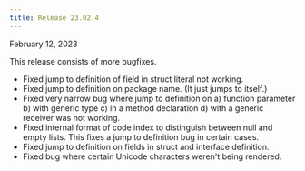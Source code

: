 ```yaml
---
title: Release 23.02.4
---
```


February 12, 2023

This release consists of more bugfixes.

- Fixed jump to definition of field in struct literal not working.
- Fixed jump to definition on package name. (It just jumps to itself.)
- Fixed very narrow bug where jump to definition on a) function parameter b)
  with generic type c) in a method declaration d) with a generic receiver was
  not working.
- Fixed internal format of code index to distinguish between null and empty
  lists. This fixes a jump to definition bug in certain cases.
- Fixed jump to definition on fields in struct and interface definition.
- Fixed bug where certain Unicode characters weren't being rendered.